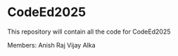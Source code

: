 # CodeEd2025

This repository will contain all the code for CodeEd2025

Members:
Anish
Raj
Vijay
Alka
